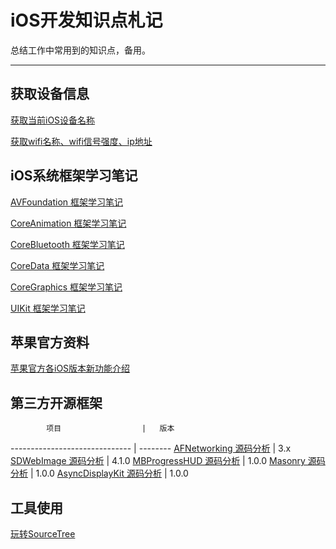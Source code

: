 iOS开发知识点札记
========
总结工作中常用到的知识点，备用。

------------------------------------------------------

## 获取设备信息

[获取当前iOS设备名称](https://github.com/zhoushejun/iPhoneTT)

[获取wifi名称、wifi信号强度、ip地址](https://github.com/zhoushejun/SJWifiDemo)


## iOS系统框架学习笔记

[AVFoundation 框架学习笔记](https://github.com/zhoushejun/iOSNotes/wiki/AVFoundation)

[CoreAnimation 框架学习笔记](https://github.com/zhoushejun/iOSNotes/wiki/CoreAnimation)

[CoreBluetooth 框架学习笔记](https://github.com/zhoushejun/iOSNotes/wiki/CoreBluetooth)

[CoreData 框架学习笔记](https://github.com/zhoushejun/iOSNotes/wiki/CoreData)

[CoreGraphics 框架学习笔记](https://github.com/zhoushejun/iOSNotes/wiki/CoreGraphics)

[UIKit 框架学习笔记](https://github.com/zhoushejun/iOSNotes/wiki/UIKit)

## 苹果官方资料

[苹果官方各iOS版本新功能介绍](https://developer.apple.com/library/content/releasenotes/General/WhatsNewIniOS/Introduction/Introduction.html#//apple_ref/doc/uid/TP40008244-SW1)

## 第三方开源框架

			项目         			| 	版本
------------------------------	| --------
[AFNetworking 源码分析](https://github.com/zhoushejun/iOSNotes/wiki/AFNetworking-Objective-C) 		| 3.x
[SDWebImage 源码分析](https://github.com/zhoushejun/iOSNotes/wiki/SDWebImage)   		| 4.1.0
[MBProgressHUD 源码分析](https://github.com/zhoushejun/iOSNotes/wiki/MBProgressHUD)   	| 1.0.0
[Masonry 源码分析](https://github.com/zhoushejun/iOSNotes/wiki/Masonry)   			| 1.0.0
[AsyncDisplayKit 源码分析](https://github.com/zhoushejun/iOSNotes/wiki/AsyncDisplayKit)   	| 1.0.0


## 工具使用

[玩转SourceTree](https://github.com/zhoushejun/iOSNotes/wiki/SourceTree)
